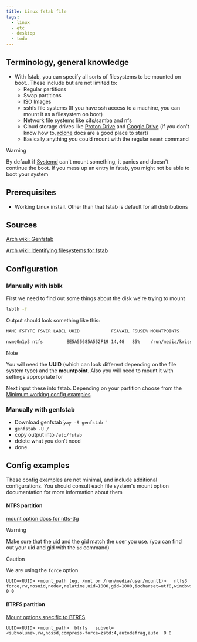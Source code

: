 ```yaml
---
title: Linux fstab file
tags:
  - linux
  - etc
  - desktop
  - todo
---
```

Terminology, general knowledge
---
- With fstab, you can specify all sorts of filesystems to be mounted on boot.. These include but are not limited to:
	- Regular partitions
	- Swap partitions
	- ISO Images
	- sshfs file systems (If you have ssh access to a machine, you can mount it as a filesystem on boot)
	- Network file systems like cifs/samba and nfs
	- Cloud storage drives like [Proton Drive](https://rclone.org/protondrive/) and [Google Drive](https://rclone.org/drive/) (if you don't know how to, [rclone](https://rclone.org/docs/) docs are a good place to start)
	- Basically anything you could mount with the regular `mount` command

> [!WARNING]  
> By default if [Systemd](../Services/systemd/Systemd.md) can't mount something, it panics and doesn't continue the boot. If you mess up an entry in fstab, you might not be able to boot your system


Prerequisites
---
- Working Linux install. Other than that fstab is default for all distributions

Sources
---
[Arch wiki: Genfstab](https://wiki.archlinux.org/title/Genfstab)

[Arch wiki: Identifying filesystems for fstab](https://wiki.archlinux.org/title/Fstab#Identifying_file_systems)

Configuration
---

### Manually with lsblk

First we need to find out some things about the disk we're trying to mount

```bash
lsblk -f
```

Output should look something like this:

```bash
NAME FSTYPE FSVER LABEL UUID            FSAVAIL FSUSE% MOUNTPOINTS  

nvme0n1p3 ntfs         EE5A55685A552F19 14,4G   85%    /run/media/krissssz/mnt  
```

> [!NOTE]  
> You will need the **UUID** (which can look different depending on the file system type) and the **mountpoint**. Also you will need to mount it with settings appropriate for 

Next input these into fstab. Depending on your partition choose from the [Minimum working config examples](#Minimum%20working%20config%20examples)

### Manually with genfstab

- Download genfstab  ̇`yay -S genfstab ̇`
- `genfstab -U /`
- copy output into `/etc/fstab`
- delete what you don’t need
- done.

###


Config examples
---

These config examples are not minimal, and include additional configurations. You should consult each file system's mount option documentation for more information about them
#### NTFS partition

[mount option docs for ntfs-3g](https://linux.die.net/man/8/mount.ntfs-3g)

> [!WARNING]  
> Make sure that the uid and the gid match the user you use.
> (you can find out your uid and gid with the `id` command)

> [!CAUTION]
> We are using the `force` option

```fstab
UUID=<UUID> <mount_path (eg. /mnt or /run/media/user/mount1)>   ntfs3 force,rw,nosuid,nodev,relatime,uid=1000,gid=1000,iocharset=utf8,windows_names,auto 0 0
```

#### BTRFS partition

[Mount options specific to BTRFS](https://btrfs.readthedocs.io/en/latest/ch-mount-options.html)

```fstab
UUID=<UUID> <mount_path>  btrfs   subvol=<subvolume>,rw,nossd,compress-force=zstd:4,autodefrag,auto  0 0
```


